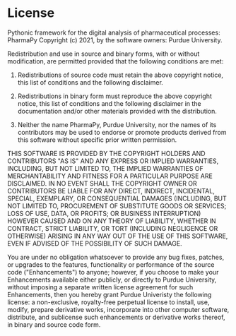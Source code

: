 License
=======

Pythonic framework for the digital analysis of pharmaceutical processes: PharmaPy
Copyright (c) 2021, by the software owners: Purdue University.

Redistribution and use in source and binary forms, with or without modification,
are permitted provided that the following conditions are met:

1. Redistributions of source code must retain the above copyright notice, this
list of conditions and the following disclaimer.

2. Redistributions in binary form must reproduce the above copyright notice,
this list of conditions and the following disclaimer in the documentation and/or
other materials provided with the distribution.

3. Neither the name PharmaPy, Purdue University, nor the names of its contributors 
may be used to endorse or promote products derived from this software without specific
prior written permission.


THIS SOFTWARE IS PROVIDED BY THE COPYRIGHT HOLDERS AND CONTRIBUTORS "AS IS" AND
ANY EXPRESS OR IMPLIED WARRANTIES, INCLUDING, BUT NOT LIMITED TO, THE IMPLIED
WARRANTIES OF MERCHANTABILITY AND FITNESS FOR A PARTICULAR PURPOSE ARE
DISCLAIMED. IN NO EVENT SHALL THE COPYRIGHT OWNER OR CONTRIBUTORS BE LIABLE FOR
ANY DIRECT, INDIRECT, INCIDENTAL, SPECIAL, EXEMPLARY, OR CONSEQUENTIAL DAMAGES
(INCLUDING, BUT NOT LIMITED TO, PROCUREMENT OF SUBSTITUTE GOODS OR SERVICES;
LOSS OF USE, DATA, OR PROFITS; OR BUSINESS INTERRUPTION) HOWEVER CAUSED AND ON
ANY THEORY OF LIABILITY, WHETHER IN CONTRACT, STRICT LIABILITY, OR TORT
(INCLUDING NEGLIGENCE OR OTHERWISE) ARISING IN ANY WAY OUT OF THE USE OF THIS
SOFTWARE, EVEN IF ADVISED OF THE POSSIBILITY OF SUCH DAMAGE.

You are under no obligation whatsoever to provide any bug fixes, patches, or
upgrades to the features, functionality or performance of the source code
("Enhancements") to anyone; however, if you choose to make your Enhancements
available either publicly, or directly to Purdue University, without imposing 
a separate written license agreement for such Enhancements, then you hereby 
grant Purdue Univeristy the following license: a  non-exclusive, royalty-free 
perpetual license to install, use, modify, prepare derivative works, incorporate 
into other computer software, distribute, and sublicense such enhancements or 
derivative works thereof, in binary and source code form.
